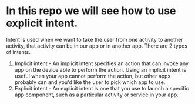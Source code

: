 # In this repo we will see how to use explicit intent.
Intent is used when we want to take the user from one activity to another activity, that activity can be in our app or in another app.
There are 2 types of intents.
1. Implicit intent - An implicit intent specifies an action that can invoke any app on the device able to perform 
the action. Using an implicit intent is useful when your app cannot perform the action, but other apps probably 
can and you'd like the user to pick which app to use.
2. Explicit intent - An explicit intent is one that you use to launch a specific app component, such as a 
particular activity or service in your app.
